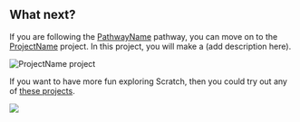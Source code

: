 ## What next?

If you are following the [PathwayName](https://projects.raspberrypi.org/en/raspberrypi/pathway-name) pathway, you can move on to the [ProjectName](https://projects.raspberrypi.org/en/projects/project-name) project. In this project, you will make a (add description here).

![ProjectName project](images/projectname-project.png)

If you want to have more fun exploring Scratch, then you could try out any of [these projects](https://projects.raspberrypi.org/en/projects?software%5B%5D=scratch&curriculum%5B%5D=%201).

 <script src="https://aframe.io/releases/1.4.0/aframe.min.js"></script>
 <a-scene>
 <a-assets>
 <img id="waves" src="waves.png">
 </a-assets>
 <a-sphere src="https://cdn.glitch.global/37fefce6-2707-4fb7-82c9-ebd28846b6f3/waves.png?v=1672838452919" animation="property: rotation; to: 0 360 0 360; loop: true; dur: 3000" position="-3 2 -10" radius="1"></a-sphere>
 <a-sphere src="https://cdn.glitch.global/37fefce6-2707-4fb7-82c9-ebd28846b6f3/waves.png?v=1672838452919" animation="property: rotation; to: 0 360 0 360; loop: true; dur: 3000" position="0 2 -10" radius="1"></a-sphere>
 <a-sphere src="https://cdn.glitch.global/37fefce6-2707-4fb7-82c9-ebd28846b6f3/waves.png?v=1672838452919" animation="property: rotation; to: 0 360 0 360; loop: true; dur: 3000" position="3 2 -10" radius="1"></a-sphere>
 <a-sky color="#ECECEC"></a-sky>
 <a-camera position="0 2 0" fov="50" touchenabled="false" wasd-controls-enabled="true" look-controls-enabled="false"></a-camera>
 </a-scene>
 
 
